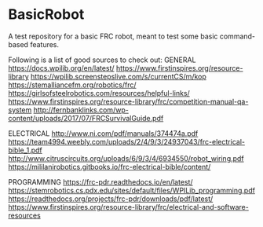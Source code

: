 # BasicRobot
A test repository for a basic FRC robot, meant to test some basic command-based features. 

Following is a list of good sources to check out:
GENERAL
https://docs.wpilib.org/en/latest/
https://www.firstinspires.org/resource-library
https://wpilib.screenstepslive.com/s/currentCS/m/kop
https://stemalliancefm.org/robotics/frc/
https://girlsofsteelrobotics.com/resources/helpful-links/
https://www.firstinspires.org/resource-library/frc/competition-manual-qa-system
http://fernbanklinks.com/wp-content/uploads/2017/07/FRCSurvivalGuide.pdf

ELECTRICAL
http://www.ni.com/pdf/manuals/374474a.pdf
https://team4994.weebly.com/uploads/2/4/9/3/24937043/frc-electrical-bible_1.pdf
http://www.citruscircuits.org/uploads/6/9/3/4/6934550/robot_wiring.pdf
https://mililanirobotics.gitbooks.io/frc-electrical-bible/content/

PROGRAMMING 
https://frc-pdr.readthedocs.io/en/latest/
https://stemrobotics.cs.pdx.edu/sites/default/files/WPILib_programming.pdf
https://readthedocs.org/projects/frc-pdr/downloads/pdf/latest/
https://www.firstinspires.org/resource-library/frc/electrical-and-software-resources
